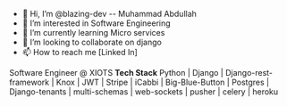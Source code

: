- 👋 Hi, I’m @blazing-dev -- Muhammad Abdullah
- 👀 I’m interested in Software Engineering
- 🌱 I’m currently learning Micro services
- 💞️ I’m looking to collaborate on django
- 📫 How to reach me [Linked In]

<!---
blazing-dev/blazing-dev is a ✨ special ✨ repository because its `README.md` (this file) appears on your GitHub profile.
You can click the Preview link to take a look at your changes.
--->
Software Engineer @ XIOTS
**Tech Stack**
Python | Django | Django-rest-framework |  Knox | JWT | Stripe | iCabbi | Big-Blue-Button | Postgres | Django-tenants | multi-schemas | web-sockets | pusher | celery | heroku
